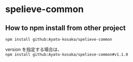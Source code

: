# spelieve-common

## How to npm install from other project
`npm install github:Ayato-kosaka/spelieve-common`

version を指定する場合は、  
`npm install github:Ayato-kosaka/spelieve-common#v1.1.0`
